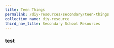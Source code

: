 ```yaml
---
title: Teen Things
permalink: /diy-resources/secondary/teen-things
collection_name: diy-resource
third_nav_title: Secondary School Resources
---
```


### test